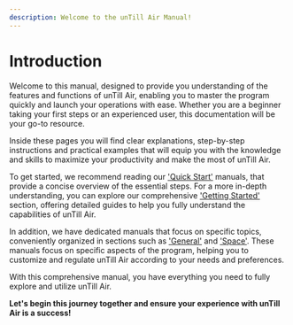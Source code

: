 ```yaml
---
description: Welcome to the unTill Air Manual!
---
```


# Introduction

Welcome to this manual, designed to provide you understanding of the features and functions of unTill Air, enabling you to master the program quickly and launch your operations with ease. Whether you are a beginner taking your first steps or an experienced user, this documentation will be your go-to resource.

Inside these pages you will find clear explanations, step-by-step instructions and practical examples that will equip you with the knowledge and skills to maximize your productivity and make the most of unTill Air.

To get started, we recommend reading our ['Quick Start'](quick-start-food-and-drinks-mode.md) manuals, that provide a concise overview of the essential steps. For a more in-depth understanding, you can explore our comprehensive ['Getting Started'](broken-reference) section, offering detailed guides to help you fully understand the capabilities of unTill Air.

In addition, we have dedicated manuals that focus on specific topics, conveniently organized in sections such as ['General'](broken-reference) and ['Space'](broken-reference). These manuals focus on specific aspects of the program, helping you to customize and regulate unTill Air according to your needs and preferences.

With this comprehensive manual, you have everything you need to fully explore and utilize unTill Air.

**Let's begin this journey together and ensure your experience with unTill Air is a success!**
